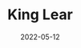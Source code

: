 ---
title: King Lear
slug: king-lear
subheader: 'written by William Shakespeare

  directed by Jared Zuker

  Spring 2022'
description: 'King Lear has ruled for many years. As age overtakes him, he divides his kingdom amongst his children. Misjudging their loyalty, he soon finds himself stripped of all the trappings of state, wealth, and power that had defined him.'
tickets_link: 'https://tickets.uchicago.edu/Online/default.asp?doWork%3A%3AWScontent%3A%3AloadArticle=Load&BOparam%3A%3AWScontent%3A%3AloadArticle%3A%3Aarticle_id=1D8048F9-CFD0-4066-A81E-DBEAF2EC70B2'
roles:
  Cast:
  - name: Jonathan Rufino
    role: King Lear
  - name: Caroline Kaminsky
    role: Goneril
  - name: Murphy DePompei
    role: Duke of Albany
  - name: Steele Citrone
    role: Oswald/King of France
  - name: Alex Nobert
    role: Regan
  - name: Gabe Schneider
    role: Cornwall/Captain
  - name: Ryan Cairns
    role: Cordelia
  - name: Jack Westhead
    role: Duke of Burgundy/Doctor
  - name: Lara Sachdeva
    role: Earl of Kent
  - name: Jonathan White
    role: Fool
  - name: Abigail Scharf
    role: Gloucester
  - name: Cole Meldorf
    role: Edgar
  - name: Nick Schwarz
    role: Edmund
  - name: Jess Aaron
    role: Curan/Messenger/Herald
  - name: Laura Mahaniah
    role: Gentleman/Old Man/Knight
  - name: Jack Pflieger
    role: Understudy - King Lear
  - name: Rory McGann
    role: Understudy
  - name: Natalie Floreancig
    role: Understudy
  Production Staff:
  - name: Jared Zuker
    role: Director
  - name: Spencer Ng
    role: Production Manager
  - name: Coco Liu
    role: Stage Manager
  - name: Kelly Mao
    role: Stage Manager
  - name: Emily O'Heir
    role: Dramaturg
  - name: Kate Ferrera
    role: Scenic Designer
  - name: Katherine Nurminsky
    role: Props Designer
  - name: Rea Brown
    role: Costume Designer
  - name: Mary Mouton
    role: Lighting Designer
  - name: Colin Cooper
    role: Sound Designer
  - name: Amy Lu
    role: Asst. Director
  - name: Ian Tierney
    role: Asst. Director
  - name: You Li
    role: Asst. Production Manager
  - name: Konstantin Shmarko
    role: Asst. Production Manager
  - name: Nathalie Lam
    role: Asst. Stage Manager
  - name: Angel Zou
    role: Asst. Scenic Designer
  - name: Jo Zeng
    role: Asst. Props Designer
  - name: Anna German
    role: Asst. Costume Designer
  - name: Raquel Buriani
    role: Asst. Costume Designer
  - name: Noor Syafira Shih
    role: Asst. Props Designer
  - name: Frances Poth
    role: Asst. Props Designer
  - name: Emily Zen
    role: Asst. Lighting Designer
  - name: Jack Cramer
    role: Asst. Sound Designer
  - name: Helen Zhou
    role: Asst. Sound Designer
  - name: Annabel Li
    role: Asst. Sound Designer
  - name: Danielle Yablonovskiy
    role: UT Committee Liaison
  - name: Cameron Drake
    role: Tech Staff Liaison
layout: show-info
quarter: spring
year: 2022
season: 2021-2022 Shows
date: 2022-05-12

---